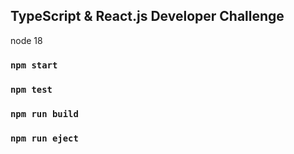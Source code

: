 
## TypeScript & React.js Developer Challenge

node 18

### `npm start`

### `npm test`

### `npm run build`


### `npm run eject`

